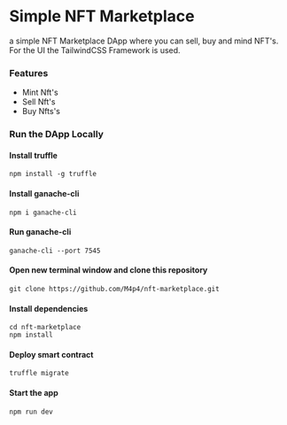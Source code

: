 # Simple NFT Marketplace

a simple NFT Marketplace DApp where you can sell, buy and mind NFT's. For the UI the TailwindCSS Framework is used.

### Features

- Mint Nft's
- Sell Nft's
- Buy Nfts's

### Run the DApp Locally

#### Install truffle

```
npm install -g truffle
```

#### Install ganache-cli

```
npm i ganache-cli
```

#### Run ganache-cli

```
ganache-cli --port 7545
```

#### Open new terminal window and clone this repository

```
git clone https://github.com/M4p4/nft-marketplace.git
```

#### Install dependencies

```
cd nft-marketplace
npm install
```

#### Deploy smart contract

```
truffle migrate
```

#### Start the app

```
npm run dev
```
